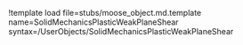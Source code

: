 !template load file=stubs/moose_object.md.template name=SolidMechanicsPlasticWeakPlaneShear syntax=/UserObjects/SolidMechanicsPlasticWeakPlaneShear